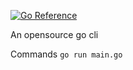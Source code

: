 [![Go Reference](https://pkg.go.dev/badge/github.com/atmollohan/getafterit.svg)](https://pkg.go.dev/github.com/atmollohan/getafterit)

An opensource go cli

Commands
```go run main.go```